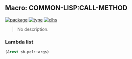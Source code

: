 ## Macro: COMMON-LISP:CALL-METHOD
[![package](https://img.shields.io/badge/Package-COMMON--LISP-5f9ea0.svg?style=social&colorA=999999)](../) [![type](https://img.shields.io/badge/Type-Macro-5f9ea0.svg?style=social&colorA=999999)](../#macro) [![clhs](https://img.shields.io/badge/CLHS-CALL--METHOD-5f9ea0.svg?style=social&colorA=999999)](http://www.lispworks.com/documentation/HyperSpec/Body/m_call_m.htm) 

> No description.

### Lambda list
```cl
(&rest sb-pcl::args)
```
